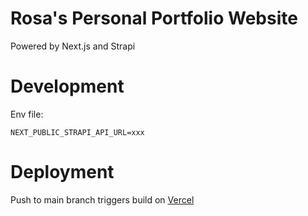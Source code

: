 # Rosa's Personal Portfolio Website

Powered by Next.js and Strapi

# Development

Env file:
```
NEXT_PUBLIC_STRAPI_API_URL=xxx
```

# Deployment

Push to main branch triggers build on [Vercel](https://vercel.com/rosa-website/rosa-website)
